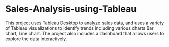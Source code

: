 # Sales-Analysis-using-Tableau
This project uses Tableau Desktop to analyze sales data, and uses a variety of Tableau visualizations to identify trends including various charts Bar chart, Line chart. The project also includes a dashboard that allows users to explore the data interactively.
